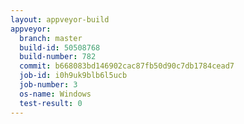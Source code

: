 ```yaml
---
layout: appveyor-build
appveyor:
  branch: master
  build-id: 50508768
  build-number: 782
  commit: b668083bd146902cac87fb50d90c7db1784cead7
  job-id: i0h9uk9blb6l5ucb
  job-number: 3
  os-name: Windows
  test-result: 0
---
```

